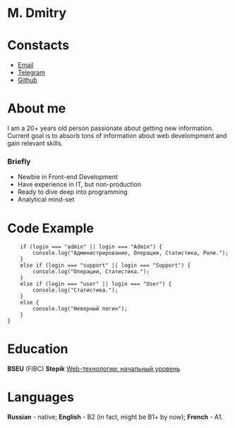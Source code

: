 # **M. Dmitry**
# **Constacts**
*   [Email](dibrugh@gmail.com)
*   [Telegram](https://t.me/dibrugh)
*   [Github](https://github.com/dibrugh)
# **About me**
I am a 20+ years old person passionate about getting new information. Current goal is to absorb tons of information about web develompment and gain relevant skills.
### **Briefly**
*   Newbie in Front-end Development
*   Have experience in IT, but non-production
*   Ready to dive deep into programming
*   Analytical mind-set
# **Code Example**
```function myFunction(login) {         
    if (login === "admin" || login === "Admin") {
        console.log("Администрирование, Операции, Статистика, Роли.");
    }
    else if (login === "support" || login === "Support") {
        console.log("Операции, Статистика.");
    }
    else if (login === "user" || login === "User") {
        console.log("Статистика.");
    }
    else {
        console.log("Неверный логин");   
    }
}
```
# **Education**
**BSEU** (FIBC)
**Stepik** [Web-технологии: начальный уровень](https://stepik.org/course/82108)
# **Languages**
**Russian** - native;
**English** - B2 (in fact, might be B1+ by now);
**French** - A1.